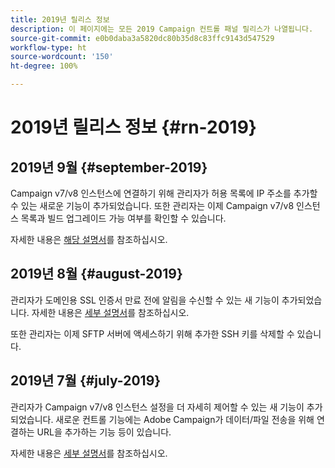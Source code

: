 ```yaml
---
title: 2019년 릴리스 정보
description: 이 페이지에는 모든 2019 Campaign 컨트롤 패널 릴리스가 나열됩니다.
source-git-commit: e0b0daba3a5820dc80b35d8c83ffc9143d547529
workflow-type: ht
source-wordcount: '150'
ht-degree: 100%

---
```


# 2019년 릴리스 정보 {#rn-2019}

## 2019년 9월 {#september-2019}

Campaign v7/v8 인스턴스에 연결하기 위해 관리자가 허용 목록에 IP 주소를 추가할 수 있는 새로운 기능이 추가되었습니다.
또한 관리자는 이제 Campaign v7/v8 인스턴스 목록과 빌드 업그레이드 가능 여부를 확인할 수 있습니다.

자세한 내용은 [해당 설명서](../instances-settings/using/ip-allow-listing-instance-access.md)를 참조하십시오.

## 2019년 8월 {#august-2019}

관리자가 도메인용 SSL 인증서 만료 전에 알림을 수신할 수 있는 새 기능이 추가되었습니다. 자세한 내용은 [세부 설명서](../subdomains-certificates/using/monitoring-ssl-certificates.md)를 참조하십시오.

또한 관리자는 이제 SFTP 서버에 액세스하기 위해 추가한 SSH 키를 삭제할 수 있습니다.

## 2019년 7월 {#july-2019}

관리자가 Campaign v7/v8 인스턴스 설정을 더 자세히 제어할 수 있는 새 기능이 추가되었습니다. 새로운 컨트롤 기능에는 Adobe Campaign가 데이터/파일 전송을 위해 연결하는 URL을 추가하는 기능 등이 있습니다.

자세한 내용은 [세부 설명서](../instances-settings/using/url-permissions.md)를 참조하십시오.
